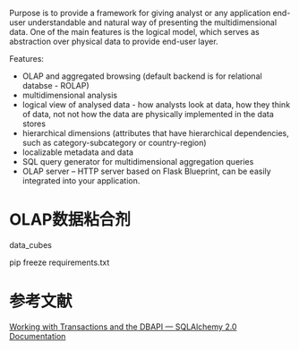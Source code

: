 Purpose is to provide a framework for giving analyst or any application end-user understandable and natural way of presenting the multidimensional data. One of the main features is the logical model, which serves as abstraction over physical data to provide end-user layer.

Features:

* OLAP and aggregated browsing (default backend is for relational databse - ROLAP)
* multidimensional analysis
* logical view of analysed data - how analysts look at data, how they think of data, not not how the data are physically implemented in the data stores
* hierarchical dimensions (attributes that have hierarchical dependencies, such as category-subcategory or country-region)
* localizable metadata and data
* SQL query generator for multidimensional aggregation queries
* OLAP server – HTTP server based on Flask Blueprint, can be easily integrated into your application.

# OLAP数据粘合剂

data_cubes

pip freeze requirements.txt



# 参考文献

[Working with Transactions and the DBAPI — SQLAlchemy 2.0 Documentation](https://docs.sqlalchemy.org/en/20/tutorial/dbapi_transactions.html)
